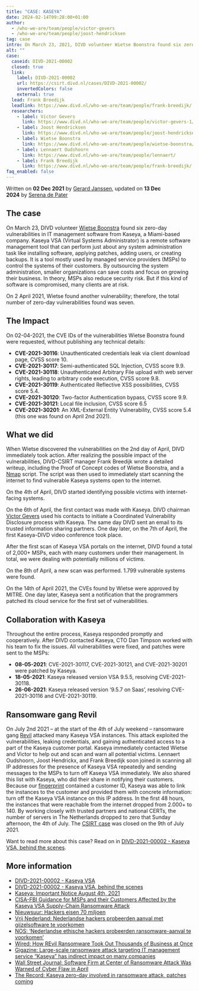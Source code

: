```yaml
---
title: "CASE: KASEYA"
date: 2024-02-14T09:28:00+01:00
author:
  - /who-we-are/team/people/victor-gevers
  - /who-we-are/team/people/joost-hendricksen
tag: case
intro: On March 23, 2021, DIVD volunteer Wietse Boonstra found six zero-day vulnerabilities in IT management software from Kaseya, a Miami-based company.  This turned out to be one of the biggest (ransomware) cases in history, a case with a huge impact worldwide.
alt: ""
case:
  caseid: DIVD-2021-00002
  closed: true
  link:
    label: DIVD-2021-00002
    url: https://csirt.divd.nl/cases/DIVD-2021-00002/
    invertedColors: false
    external: true
  lead: Frank Breedijk
  leadlink: https://www.divd.nl/who-we-are/team/people/frank-breedijk/
  researchers:
    - label: Victor Gevers
      link: https://www.divd.nl/who-we-are/team/people/victor-gevers-1/
    - label: Joost Hendricksen
      link: https://www.divd.nl/who-we-are/team/people/joost-hendricksen/
    - label: Wietse Boonstra
      link: https://www.divd.nl/who-we-are/team/people/wietse-boonstra/
    - label: Lennaert Oudshoorn
      link: https://www.divd.nl/who-we-are/team/people/lennaert/
    - label: Frank Breedijk
      link: https://www.divd.nl/who-we-are/team/people/frank-breedijk/
faq_enabled: false
---
```

Written on **02 Dec 2021** by [Gerard Janssen](https://www.divd.nl/who-we-are/team/people/gerard-janssen/), updated on **13 Dec 2024** by [Serena de Pater](https://www.divd.nl/who-we-are/team/people/serena-de-pater/)

## The case

On March 23, DIVD volunteer [Wietse Boonstra](https://www.divd.nl/who-we-are/team/people/wietse-boonstra/) found six zero-day vulnerabilities in IT management software from Kaseya, a Miami-based company. Kaseya VSA (Virtual Systems Administrator) is a remote software management tool that can perform just about any system administration task like installing software, applying patches, adding users, or creating backups. It is a tool mostly used by managed service providers (MSPs) to control the systems of their customers. By outsourcing the system administration, smaller organizations can save costs and focus on growing their business. In theory, MSPs also reduce security risk. But if this kind of software is compromised, many clients are at risk.

On 2 April 2021, Wietse found another vulnerability; therefore, the total number of zero-day vulnerabilities found was seven.

## The Impact

On 02-04-2021, the CVE IDs of the vulnerabilities Wietse Boonstra found were requested, without publishing any technical details:

- **CVE-2021-30116**: Unauthenticated credentials leak via client download page, CVSS score 10.
- **CVE-2021-30117**: Semi-authenticated SQL Injection, CVSS score 9.9.
- **CVE-2021-30118**: Unauthenticated Arbitrary File upload with web server rights, leading to arbitrary code execution, CVSS score 9.8.
- **CVE-2021-30119**: Authenticated Reflective XSS possibilities, CVSS score 5.4.
- **CVE-2021-30120**: Two-factor Authentication bypass, CVSS score 9.9.
- **CVE-2021-30121**: Local file inclusion, CVSS score 6.5
- **CVE-2021-30201**: An XML-External Entity Vulnerability, CVSS score 5.4 (this one was found on April 2nd 2021).

## What we did

When Wietse discovered the vulnerabilities on the 2nd day of April, DIVD immediately took action. After realizing the possible impact of the vulnerabilities, DIVD-CSIRT manager Frank Breedijk wrote a detailed writeup, including the Proof of Concept codes of Wietse Boonstra, and a [Nmap](https://nmap.org/) script. The script was then used to immediately start scanning the internet to find vulnerable Kaseya systems open to the internet. 

On the 4th of April, DIVD started identifying possible victims with internet-facing systems. 

On the 6th of April, the first contact was made with Kaseya. DIVD chairman [Victor Gevers](https://www.divd.nl/who-we-are/team/people/victor-gevers-1/) used his contacts to initiate a Coordinated Vulnerability Disclosure process with Kaseya. The same day DIVD sent an email to its trusted information sharing partners. One day later, on the 7th of April, the first Kaseya-DIVD video conference took place.

After the first scan of Kaseya VSA portals on the internet, DIVD found a total of 2,000+ MSPs, each with many customers under their management. In total, we were dealing with potentially millions of victims.

On the 8th of April, a new scan was performed. 1.799 vulnerable systems were found.

On the 14th of April 2021, the CVEs found by Wietse were approved by MITRE. One day later, Kaseya sent a notification that the programmers patched its cloud service for the first set of vulnerabilities.

## Collaboration with Kaseya

Throughout the entire process, Kaseya responded promptly and cooperatively. After DIVD contacted Kaseya, CTO Dan Timpson worked with his team to fix the issues. All vulnerabilities were fixed, and patches were sent to the MSPs: 

- **08-05-2021**: CVE-2021-30117, CVE-2021-30121, and CVE-2021-30201 were patched by Kaseya. 
- **18-05-2021**: Kaseya released version VSA 9.5.5, resolving CVE-2021-30118.
- **26-06-2021**: Kaseya released version ‘9.5.7 on Saas’, resolving CVE-2021-30116 and CVE-2021-30119.

## Ransomware gang Revil 

On July 2nd 2021 – at the start of the 4th of July weekend – ransomware gang [Revil](https://en.wikipedia.org/wiki/REvil) attacked many Kaseya VSA instances. This attack exploited the vulnerabilities, leaking credentials, and gaining authenticated access to a part of the Kaseya customer portal. Kaseya immediately contacted Wietse and Victor to help out and scan and warn all potential victims. Lennaert Oudshoorn, Joost Hendrickx, and Frank Breedijk soon joined in scanning all IP addresses for the presence of Kaseya VSA repeatedly and sending messages to the MSPs to turn off Kaseya VSA immediately. We also shared this list with Kaseya, who did their share in notifying their customers. Because our [fingerprint](https://www.divd.nl/warningemail/) contained a customer ID, Kaseya was able to link the instances to the customer and provided them with concrete information: turn off the Kaseya VSA instance on this IP address. In the first 48 hours, the instances that were reachable from the internet dropped from 2.000+ to 140. By working closely with trusted partners and national CERTs, the number of servers in The Netherlands dropped to zero that Sunday afternoon, the 4th of July. The [CSIRT case](https://csirt.divd.nl/cases/DIVD-2021-00002/) was closed on the 9th of July 2021.

Want to read more about this case? Read on in [DIVD-2021-00002 - Kaseya VSA, behind the scenes](https://www.divd.nl/newsroom/articles/case-kaseya-vsa-behind-the-scenes/).

## More information

- [DIVD-2021-00002 - Kaseya VSA](https://csirt.divd.nl/cases/DIVD-2021-00002/)
- [DIVD-2021-00002 - Kaseya VSA, behind the scenes](https://www.divd.nl/newsroom/articles/case-kaseya-vsa-behind-the-scenes/)
- [Kaseya: Important Notice August 4th, 2021](https://csirt.divd.nl/cases/DIVD-2021-00002/)
- [CISA-FBI Guidance for MSPs and their Customers Affected by the Kaseya VSA Supply-Chain Ransomware Attack](https://us-cert.cisa.gov/ncas/current-activity/2021/07/04/cisa-fbi-guidance-msps-and-their-customers-affected-kaseya-vsa)
- [Nieuwsuur: Hackers eisen 70 miljoen](https://www.npostart.nl/nieuwsuur/05-07-2021/VPWON_1324266)
- [Vrij Nederland: Nederlandse hackers probeerden aanval met gijzelsoftware te voorkomen](https://www.vn.nl/divd/)
- [NOS: ‘Nederlandse ethische hackers probeerden ransomware-aanval te voorkomen’](https://nos.nl/artikel/2387973-nederlandse-ethische-hackers-probeerden-ransomware-aanval-te-voorkomen)
- [Wired: How REvil Ransomware Took Out Thousands of Business at Once](https://www.wired.com/story/revil-ransomware-supply-chain-technique)
- [Gigazine: Large-scale ransomware attack targeting IT management service “Kaseya” has indirect impact on many companies](https://gigazine.net/news/20210705-revil-ransomeware-gang-msp-supply-chain-attack/)
- [Wall Street Journal: Software Firm at Center of Ransomware Attack Was Warned of Cyber Flaw in April](https://www.wsj.com/articles/software-firm-at-center-of-ransomware-attack-was-warned-of-cyber-flaw-in-april-11625673291?mod=hp_lead_pos4)
- [The Record: Kaseya zero-day involved in ransomware attack, patches coming](https://therecord.media/kaseya-zero-day-involved-in-ransomware-attack-patches-coming/)
